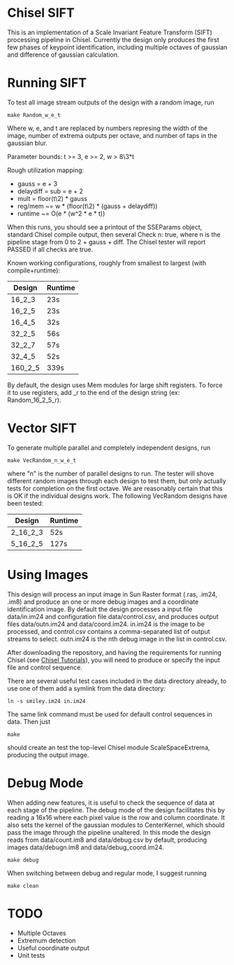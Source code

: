 Chisel SIFT
===========

This is an implementation of a Scale Invariant Feature Transform (SIFT)
processing pipeline in Chisel. Currently the design only produces the
first few phases of keypoint identification, including multiple octaves
of gaussian and difference of gaussian calculation.

Running SIFT
============

To test all image stream outputs of the design with a random image, run

`make Random_w_e_t`

Where w, e, and t are replaced by numbers represing the width of the image,
number of extrema outputs per octave, and number of taps in the gaussian blur.

Parameter bounds: t >= 3, e >= 2, w > 8\\3\*t

Rough utilization mapping:

* gauss = e + 3
* delaydiff = sub = e + 2
* mult = floor(t\\2) \* gauss
* reg/mem ~= w \* (floor(t\\2) \* (gauss + delaydiff))
* runtime ~= O(e \* (w^2 \* e \* t))

When this runs, you should see a printout of the SSEParams object, standard
Chisel compile output, then several Check n: true, where n is the pipeline
stage from 0 to 2 + gauss + diff. The Chisel tester will report PASSED if
all checks are true.

Known working configurations, roughly from smallest to largest
(with compile\+runtime):

Design | Runtime
-------| -------
16\_2\_3 | 23s 
16\_2\_5 | 23s
16\_4\_5 | 32s
32\_2\_5 | 56s
32\_2\_7 | 57s
32\_4\_5 | 52s
160\_2\_5| 339s

By default, the design uses Mem modules for large shift registers. To force it
to use registers, add \_r to the end of the design string (ex: Random\_16\_2\_5\_r).

Vector SIFT
===========

To generate multiple parallel and completely independent designs, run

`make VecRandom_n_w_e_t`

where "n" is the number of parallel designs to run. The tester will shove
different random images through each design to test them, but only actually
tests for completion on the first octave. We are reasonably certain that
this is OK if the individual designs work. The following VecRandom designs
have been tested:

Design | Runtime
-------| -------
2\_16\_2\_3 | 52s
5\_16\_2\_5 | 127s


Using Images
============

This design will process an input image in Sun Raster format (.ras, .im24,
.im8) and produce an one or more debug images and a coordinate identification
image. By default the design processes a input file data/in.im24 and
configuration file data/control.csv, and produces output files data/outn.im24 
and data/coord.im24. in.im24 is the image to be processed, and control.csv
contains a comma-separated list of output streams to select. outn.im24 is the
nth debug image in the list in control.csv.

After downloading the repository, and having the requirements for running
Chisel (see [Chisel Tutorials](https://github.com/ucb-bar/chisel-tutorial)),
you will need to produce or specify the input file and control sequence.

There are several useful test cases included in the data directory already,
to use one of them add a symlink from the data directory:

`ln -s smiley.im24 in.im24`

The same link command must be used for default control sequences in data. 
Then just

`make`

should create an test the top-level Chisel module ScaleSpaceExtrema, producing
the output image.

Debug Mode
==========

When adding new features, it is useful to check the sequence of data at each
stage of the pipeline. The debug mode of the design facilitates this by reading
a 16x16 where each pixel value is the row and column coordinate. It also sets the
kernel of the gaussian modules to CenterKernel, which should pass the image
through the pipeline unaltered. In this mode the design reads from data/count.im8
and data/debug.csv by default, producing images data/debugn.im8 and
data/debug\_coord.im24.

`make debug`

When switching between debug and regular mode, I suggest running

`make clean`

TODO
====

* Multiple Octaves
* Extremum detection
* Useful coordinate output
* Unit tests
